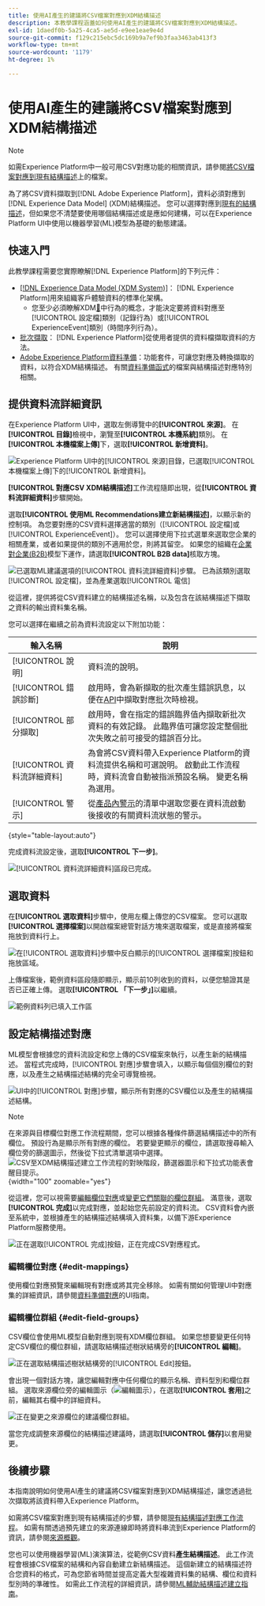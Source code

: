 ```yaml
---
title: 使用AI產生的建議將CSV檔案對應到XDM結構描述
description: 本教學課程涵蓋如何使用AI產生的建議將CSV檔案對應到XDM結構描述。
exl-id: 1daedf0b-5a25-4ca5-ae5d-e9ee1eae9e4d
source-git-commit: f129c215ebc5dc169b9a7ef9b3faa3463ab413f3
workflow-type: tm+mt
source-wordcount: '1179'
ht-degree: 1%

---
```


# 使用AI產生的建議將CSV檔案對應到XDM結構描述

>[!NOTE]
>
>如需Experience Platform中一般可用CSV對應功能的相關資訊，請參閱[將CSV檔案對應到現有結構描述](./existing-schema.md)上的檔案。

為了將CSV資料擷取到[!DNL Adobe Experience Platform]，資料必須對應到[!DNL Experience Data Model] (XDM)結構描述。 您可以選擇對應到[現有的結構描述](./existing-schema.md)，但如果您不清楚要使用哪個結構描述或是應如何建構，可以在Experience Platform UI中使用以機器學習(ML)模型為基礎的動態建議。

## 快速入門

此教學課程需要您實際瞭解[!DNL Experience Platform]的下列元件：

* [[!DNL Experience Data Model (XDM System)]](../../../xdm/home.md)： [!DNL Experience Platform]用來組織客戶體驗資料的標準化架構。
   * 您至少必須瞭解XDM[&#128279;](../../../xdm/home.md#data-behaviors)中行為的概念，才能決定要將資料對應至[!UICONTROL 設定檔]類別（記錄行為）或[!UICONTROL ExperienceEvent]類別（時間序列行為）。
* [批次擷取](../../batch-ingestion/overview.md)： [!DNL Experience Platform]從使用者提供的資料檔擷取資料的方法。
* [Adobe Experience Platform資料準備](../../batch-ingestion/overview.md)：功能套件，可讓您對應及轉換擷取的資料，以符合XDM結構描述。 有關[資料準備函式](../../../data-prep/functions.md)的檔案與結構描述對應特別相關。

## 提供資料流詳細資訊

在Experience Platform UI中，選取左側導覽中的&#x200B;**[!UICONTROL 來源]**。 在&#x200B;**[!UICONTROL 目錄]**&#x200B;檢視中，瀏覽至&#x200B;**[!UICONTROL 本機系統]**&#x200B;類別。 在&#x200B;**[!UICONTROL 本機檔案上傳]**&#x200B;下，選取&#x200B;**[!UICONTROL 新增資料]**。

![Experience Platform UI中的[!UICONTROL 來源]目錄，已選取[!UICONTROL 本機檔案上傳]下的[!UICONTROL 新增資料]。](../../images/tutorials/map-csv-recommendations/local-file-upload.png)

**[!UICONTROL 對應CSV XDM結構描述]**&#x200B;工作流程隨即出現，從&#x200B;**[!UICONTROL 資料流詳細資料]**&#x200B;步驟開始。

選取&#x200B;**[!UICONTROL 使用ML Recommendations建立新結構描述]**，以顯示新的控制項。 為您要對應的CSV資料選擇適當的類別（[!UICONTROL 設定檔]或[!UICONTROL ExperienceEvent]）。 您可以選擇使用下拉式選單來選取您企業的相關產業，或者如果提供的類別不適用於您，則將其留空。 如果您的組織在[企業對企業(B2B)](../../../xdm/tutorials/relationship-b2b.md)模型下運作，請選取&#x200B;**[!UICONTROL B2B data]**&#x200B;核取方塊。

![已選取ML建議選項的[!UICONTROL 資料流詳細資料]步驟。 已為該類別選取[!UICONTROL 設定檔]，並為產業選取[!UICONTROL 電信]](../../images/tutorials/map-csv-recommendations/select-class-and-industry.png)

從這裡，提供將從CSV資料建立的結構描述名稱，以及包含在該結構描述下擷取之資料的輸出資料集名稱。

您可以選擇在繼續之前為資料流設定以下附加功能：

| 輸入名稱 | 說明 |
| --- | --- |
| [!UICONTROL 說明] | 資料流的說明。 |
| [!UICONTROL 錯誤診斷] | 啟用時，會為新擷取的批次產生錯誤訊息，以便在[API](../../batch-ingestion/api-overview.md)中擷取對應批次時檢視。 |
| [!UICONTROL 部分擷取] | 啟用時，會在指定的錯誤臨界值內擷取新批次資料的有效記錄。 此臨界值可讓您設定整個批次失敗之前可接受的錯誤百分比。 |
| [!UICONTROL 資料流詳細資料] | 為會將CSV資料帶入Experience Platform的資料流提供名稱和可選說明。 啟動此工作流程時，資料流會自動被指派預設名稱。 變更名稱為選用。 |
| [!UICONTROL 警示] | 從[產品內警示](../../../observability/alerts/overview.md)的清單中選取您要在資料流啟動後接收的有關資料流狀態的警示。 |

{style="table-layout:auto"}

完成資料流設定後，選取&#x200B;**[!UICONTROL 下一步]**。

![ [!UICONTROL 資料流詳細資料]區段已完成。](../../images/tutorials/map-csv-recommendations/dataflow-detail-complete.png)

## 選取資料

在&#x200B;**[!UICONTROL 選取資料]**&#x200B;步驟中，使用左欄上傳您的CSV檔案。 您可以選取&#x200B;**[!UICONTROL 選擇檔案]**&#x200B;以開啟檔案總管對話方塊來選取檔案，或是直接將檔案拖放到資料行上。

![在[!UICONTROL 選取資料]步驟中反白顯示的[!UICONTROL 選擇檔案]按鈕和拖放區域。](../../images/tutorials/map-csv-recommendations/upload-files.png)

上傳檔案後，範例資料區段隨即顯示，顯示前10列收到的資料，以便您驗證其是否已正確上傳。 選取&#x200B;**[!UICONTROL 「下一步」]**&#x200B;以繼續。

![範例資料列已填入工作區](../../images/tutorials/map-csv-recommendations/data-uploaded.png)

## 設定結構描述對應

ML模型會根據您的資料流設定和您上傳的CSV檔案來執行，以產生新的結構描述。 當程式完成時，[!UICONTROL 對應]步驟會填入，以顯示每個個別欄位的對應，以及產生之結構描述結構的完全可導覽檢視。

![UI中的[!UICONTROL 對應]步驟，顯示所有對應的CSV欄位以及產生的結構描述結構。](../../images/tutorials/map-csv-recommendations/schema-generated.png)

>[!NOTE]
>
>在來源與目標欄位對應工作流程期間，您可以根據各種條件篩選結構描述中的所有欄位。 預設行為是顯示所有對應的欄位。 若要變更顯示的欄位，請選取搜尋輸入欄位旁的篩選圖示，然後從下拉式清單選項中選擇。<br> ![CSV至XDM結構描述建立工作流程的對映階段，篩選器圖示和下拉式功能表會醒目提示。](../../images/tutorials/map-csv-recommendations/source-field-to-target-mapping-filter.png "CSV至XDM結構描述建立工作流程的對映階段，其中篩選圖示和下拉式功能表已反白顯示。"){width="100" zoomable="yes"}

從這裡，您可以視需要[編輯欄位對應](#edit-mappings)或[變更它們關聯的欄位群組](#edit-schema)。 滿意後，選取&#x200B;**[!UICONTROL 完成]**&#x200B;以完成對應，並起始您先前設定的資料流。 CSV資料會內嵌至系統中，並根據產生的結構描述結構填入資料集，以備下游Experience Platform服務使用。

![正在選取[!UICONTROL 完成]按鈕，正在完成CSV對應程式。](../../images/tutorials/map-csv-recommendations/finish-mapping.png)

### 編輯欄位對應 {#edit-mappings}

使用欄位對應預覽來編輯現有對應或將其完全移除。 如需有關如何管理UI中對應集的詳細資訊，請參閱[資料準備對應](../../../data-prep/ui/mapping.md#mapping-interface)的UI指南。

### 編輯欄位群組 {#edit-field-groups}

CSV欄位會使用ML模型自動對應到現有XDM欄位群組。 如果您想要變更任何特定CSV欄位的欄位群組，請選取結構描述樹狀結構旁的&#x200B;**[!UICONTROL 編輯]**。

![正在選取結構描述樹狀結構旁的[!UICONTROL Edit]按鈕。](../../images/tutorials/map-csv-recommendations/edit-schema-structure.png)

會出現一個對話方塊，讓您編輯對應中任何欄位的顯示名稱、資料型別和欄位群組。 選取來源欄位旁的編輯圖示（![編輯圖示](/help/images/icons/edit.png)），在選取&#x200B;**[!UICONTROL 套用]**&#x200B;之前，編輯其右欄中的詳細資料。

![正在變更之來源欄位的建議欄位群組。](../../images/tutorials/map-csv-recommendations/select-schema-field.png)

當您完成調整來源欄位的結構描述建議時，請選取&#x200B;**[!UICONTROL 儲存]**&#x200B;以套用變更。

## 後續步驟

本指南說明如何使用AI產生的建議將CSV檔案對應到XDM結構描述，讓您透過批次擷取將該資料帶入Experience Platform。

如需將CSV檔案對應到現有結構描述的步驟，請參閱[現有結構描述對應工作流程](./existing-schema.md)。 如需有關透過預先建立的來源連線即時將資料串流到Experience Platform的資訊，請參閱[來源概觀](../../../sources/home.md)。

您也可以使用機器學習(ML)演演算法，從範例CSV資料&#x200B;**產生結構描述**。 此工作流程會根據CSV檔案的結構和內容自動建立新結構描述。 這個新建立的結構描述符合您資料的格式，可為您節省時間並提高定義大型複雜資料集的結構、欄位和資料型別時的準確性。 如需此工作流程的詳細資訊，請參閱[ML輔助結構描述建立指南](../../../xdm/ui/ml-assisted-schema-creation.md)。
